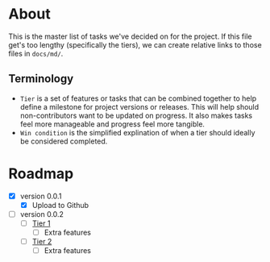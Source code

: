 # About
This is the master list of tasks we've decided on for the project. If this file get's too lengthy (specifically the tiers), we can create relative links to those files in `docs/md/`.

## Terminology
- `Tier` is a set of features or tasks that can be combined together to help define a milestone for project versions or releases. This will help should non-contributors want to be updated on progress. It also makes tasks feel more manageable and progress feel more tangible.
- `Win condition` is the simplified explination of when a tier should ideally be considered completed.

# Roadmap
- [X] version 0.0.1
    - [X] Upload to Github
- [ ] version 0.0.2
    - [ ] [Tier 1](./Tiers/Tier1.md)
        - [ ] Extra features
    - [ ] [Tier 2](./Tiers/Tier2.md)
        - [ ] Extra features
